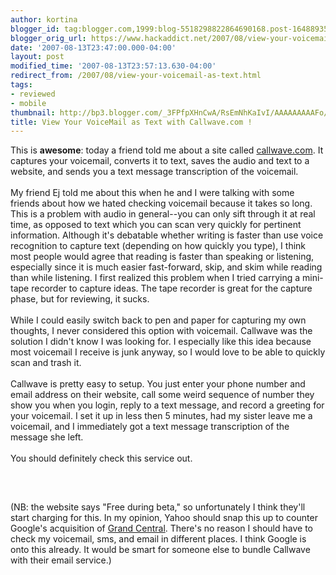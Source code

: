 ```yaml
---
author: kortina
blogger_id: tag:blogger.com,1999:blog-5518298822864690168.post-1648893579485382295
blogger_orig_url: https://www.hackaddict.net/2007/08/view-your-voicemail-as-text.html
date: '2007-08-13T23:47:00.000-04:00'
layout: post
modified_time: '2007-08-13T23:57:13.630-04:00'
redirect_from: /2007/08/view-your-voicemail-as-text.html
tags:
- reviewed
- mobile
thumbnail: http://bp3.blogger.com/_3FPfpXHnCwA/RsEmNhKaIvI/AAAAAAAAAFo/2Xb5zCaAvxE/s72-c/Picture+2.png
title: View Your VoiceMail as Text with Callwave.com !
---
```


This is <b>awesome</b>: today a friend told me about a site called <a href="http://www.callwave.com/" title="CallWave: Text is the New Voicemail">callwave.com</a>.  It captures your voicemail, converts it to text, saves the audio and text to a website, and sends you a text message transcription of the voicemail.<br/><br/>My friend Ej told me about this when he and I were talking with some friends about how we hated checking voicemail because it takes so long.  This is a problem with audio in general--you can only sift through it at real time, as opposed to text which you can scan very quickly for pertinent information.   Although it's debatable whether writing is faster than use voice recognition to capture text (depending on how quickly you type), I think most people would agree that reading is faster than speaking or listening, especially since it is much easier fast-forward, skip, and skim while reading than while listening. I first realized this problem when I tried carrying a mini-tape recorder to capture ideas.  The tape recorder is great for the capture phase, but for reviewing, it sucks.<br/><br/>While I could easily switch back to pen and paper for capturing my own thoughts, I never considered this option with voicemail.  Callwave was the solution I didn't know I was looking for.  I especially like this idea because most voicemail I receive is junk anyway, so I would love to be able to quickly scan and trash it.<br/><br/>Callwave is pretty easy to setup.  You just enter your phone number and email address on their website, call some weird sequence of number they show you when you login, reply to a text message, and record a greeting for your voicemail.  I set it up in less then 5 minutes, had my sister leave me a voicemail, and I immediately got a text message transcription of the message she left.<br/><br/>You should definitely check this service out.<br/><br/><img alt="" border="0" id="BLOGGER_PHOTO_ID_5098398266842292978" src="{{ site.url }}/assets/images/2007-08-13-image-0000.png" style="display:block; margin:0px auto 10px; text-align:center; "/><br/><br/>(NB: the website says "Free during beta," so unfortunately I think they'll start charging for this.  In my opinion, Yahoo should snap this up to counter Google's acquisition of <a href="http://www.grandcentral.com/" title="GrandCentral: The New Way to Use Your Phones">Grand Central</a>.  There's no reason I should have to check my voicemail, sms, and email in different places.  I think Google is onto this already. It would be smart for someone else to bundle Callwave with their email service.)